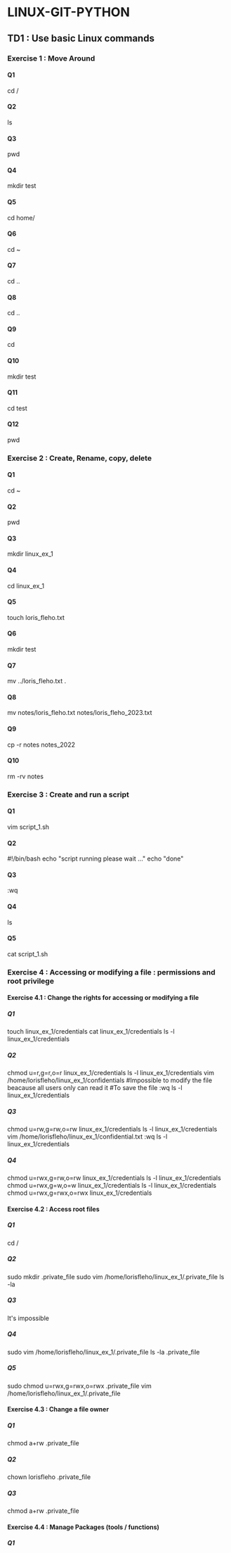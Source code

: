 # LINUX-GIT-PYTHON
## TD1 : Use basic Linux commands
### Exercise 1 : Move Around
#### Q1
cd /
#### Q2
ls
#### Q3
pwd
#### Q4
mkdir test
#### Q5
cd home/
#### Q6
cd ~
#### Q7
cd ..
#### Q8
cd ..
#### Q9
cd
#### Q10
mkdir test
#### Q11
cd test
#### Q12
pwd

### Exercise 2 : Create, Rename, copy, delete
#### Q1
cd ~
#### Q2
pwd
#### Q3
mkdir linux_ex_1
#### Q4
cd linux_ex_1
#### Q5
touch loris_fleho.txt
#### Q6
mkdir test
#### Q7
mv ../loris_fleho.txt .
#### Q8
mv notes/loris_fleho.txt notes/loris_fleho_2023.txt
#### Q9
cp -r notes notes_2022
#### Q10
rm -rv notes

### Exercise 3 : Create and run a script
#### Q1
vim script_1.sh
#### Q2
 #!/bin/bash
 echo "script running please wait ..."
 echo "done"
#### Q3
:wq
#### Q4
ls
#### Q5
cat script_1.sh

### Exercise 4 :  Accessing or modifying a file : permissions and root privilege
#### Exercise 4.1 : Change the rights for accessing or modifying a file
##### Q1
touch linux_ex_1/credentials
cat linux_ex_1/credentials 
ls -l linux_ex_1/credentials
##### Q2
chmod u=r,g=r,o=r linux_ex_1/credentials
ls -l linux_ex_1/credentials
vim /home/lorisfleho/linux_ex_1/confidentials
#Impossible to modify the file beacause all users only can read it 
#To save the file
:wq 
ls -l linux_ex_1/credentials
##### Q3
chmod u=rw,g=rw,o=rw linux_ex_1/credentials
ls -l linux_ex_1/credentials
vim /home/lorisfleho/linux_ex_1/confidential.txt
:wq
ls -l linux_ex_1/credentials
##### Q4
chmod u=rwx,g=rw,o=rw linux_ex_1/credentials
ls -l linux_ex_1/credentials
chmod u=rwx,g=w,o=w linux_ex_1/credentials
ls -l linux_ex_1/credentials
chmod u=rwx,g=rwx,o=rwx linux_ex_1/credentials
 
#### Exercise 4.2 : Access root files
##### Q1
cd /
##### Q2
sudo mkdir .private_file
sudo  vim /home/lorisfleho/linux_ex_1/.private_file
ls -la
##### Q3
It's impossible
##### Q4
sudo vim /home/lorisfleho/linux_ex_1/.private_file
ls -la .private_file
##### Q5
sudo chmod u=rwx,g=rwx,o=rwx .private_file
vim /home/lorisfleho/linux_ex_1/.private_file

#### Exercise 4.3 : Change a file owner
##### Q1
chmod a+rw .private_file
##### Q2
chown lorisfleho .private_file
##### Q3
chmod a+rw .private_file

#### Exercise 4.4 :  Manage Packages (tools / functions)
##### Q1
